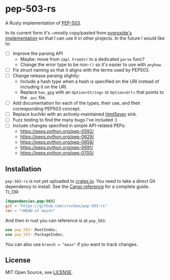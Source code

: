 # pep-503-rs

A Rusty implementation of [PEP-503](https://peps.python.org/pep-0503/).

In its current form it's ~mostly copy/pasted from
[pyproxide's implementation](https://github.com/crockeo/pyproxide/blob/4355045e06fd8a6d963f9683173ac2f7d36b894a/src/pep_503.rs)
so that I can use it in other projects.
In the future I would like to:

- [ ] Improve the parsing API
  - Maybe: move from `impl FromStr` to a dedicated `parse` func?
  - Change the error type to be non-`()` so it's easier to use with `anyhow`.
- [ ] Fix struct naming so that it aligns with the terms used by PEP503.
- [ ] Change release parsing slightly:
  - Include a hash type when a hash is specified on the URI
    instead of including it on the URI.
  - Replace `has_gpg` with an `Option<String>` or `Option<Url>`
    that points to the `.asc` file.
- [ ] Add documentation for each of the types,
      their use,
      and their corresponding PEP503 concept.
- [ ] Replace kuchiki with an actively-maintained [html5ever](https://github.com/servo/html5ever) sink.
- [ ] Fuzz testing to find the many bugs I've included :)
- [ ] Include changes specified in simple API-related PEPs:
  - https://peps.python.org/pep-0592/
  - https://peps.python.org/pep-0629/
  - https://peps.python.org/pep-0658/
  - https://peps.python.org/pep-0691/
  - https://peps.python.org/pep-0700/


## Installation

`pep-503-rs` is not yet uploaded to [crates.io](https://crates.io).
You need to take a direct Git dependency to install.
See the [Cargo reference](https://doc.rust-lang.org/cargo/reference/specifying-dependencies.html#specifying-dependencies-from-git-repositories)
for a complete guide.
TL;DR:

```toml
[dependencies.pep-503]
git = "https://github.com/crockeo/pep-503-rs"
rev = "<HEAD of main>"
```

And then in rust you can reference is at `pep_503`:

```rust
use pep_503::RootIndex;
use pep_503::PackageIndex;
```

You can also use `branch = "main"` if you want to track changes.

## License

MIT Open Source, see [LICENSE](./LICENSE).
